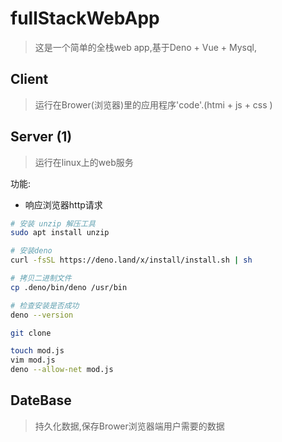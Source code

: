 # fullStackWebApp

> 这是一个简单的全栈web app,基于Deno + Vue + Mysql,

## Client

> 运行在Brower(浏览器)里的应用程序'code'.(htmi + js + css )


## Server (1)

> 运行在linux上的web服务

功能:

- 响应浏览器http请求

```sh
# 安装 unzip 解压工具
sudo apt install unzip

# 安装deno
curl -fsSL https://deno.land/x/install/install.sh | sh

# 拷贝二进制文件
cp .deno/bin/deno /usr/bin

# 检查安装是否成功
deno --version

git clone

touch mod.js
vim mod.js
deno --allow-net mod.js
```

## DateBase

> 持久化数据,保存Brower浏览器端用户需要的数据
